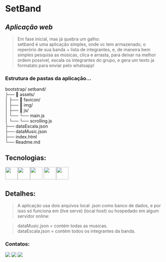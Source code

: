 # **SetBand**

## _Aplicação web_

> Em fase inicial, mas já quebra um galho:\
setband é uma aplicação simples, onde vc tem armazenado, o reperório de sua banda + lista de integrantes, e, de maneira bem simples pesquisa as músicas, clica e arrasta, para deixar na melhor ordem possivel, escala os integrantes do grupo, e gera um texto ja formatato para enviar pelo whatsapp!

### Estrutura de pastas da aplicação...
<div>
bootstrap/
    setband/<br>
    ├── 📂 assets/<br>
    │   ├── 📂 favicon/<br>
    │   ├── 📂 img/<br>
    │   ├── 📂 js/<br>
    │   └── └── main.js<br>
    │   └── └── scrolling.js<br>
    ├── dataEscala.json<br>
    ├── dataMusic.json<br>
    ├── index.html<br>
    └── Readme.md<br>
</div>

## Tecnologias:
<img src="https://cdn.jsdelivr.net/gh/devicons/devicon/icons/html5/html5-plain-wordmark.svg" width="40" height="40"/><img src="https://cdn.jsdelivr.net/gh/devicons/devicon/icons/css3/css3-plain-wordmark.svg" width="40" height="40"/><img src="https://cdn.jsdelivr.net/gh/devicons/devicon/icons/javascript/javascript-plain.svg" width="40" height="40"/> <img src="https://cdn.jsdelivr.net/gh/devicons/devicon/icons/bootstrap/bootstrap-plain-wordmark.svg" width="40" height="40"/><img src="https://cdn.jsdelivr.net/gh/devicons/devicon/icons/vscode/vscode-original-wordmark.svg" width="40" height="40"/>

## Detalhes:
> A aplicação usa dois arquivos local .json como banco de dados, e por isso só funciona em (live serve) (local host) ou hospedado em algum servidor online:

> dataMusic.json = contém todas as musicas.\
dataEscala.json = contém todos os integrantes da banda.

### Contatos:

<div>
<a href="https://www.youtube.com/channel/UCZJ6Z7xqXmfipoPUIuq0t7A" target="_blank"><img src="https://img.shields.io/badge/YouTube-FF0000?style=for-the-badge&logo=youtube&logoColor=white"></a>
<a href="https://www.instagram.com/samuelsantana_oficial/" target="_blank"><img src="https://img.shields.io/badge/-Instagram-%23E4405F?style=for-the-badge&logo=instagram&logoColor=white"></a>
<a href = "mailto:psicopatadamusica@gmail.com"><img src="https://img.shields.io/badge/Gmail-D14836?style=for-the-badge&logo=gmail&logoColor=white"></a>   
</div>
